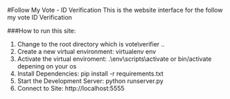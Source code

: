 #Follow My Vote - ID Verification
This is the website interface for the follow my vote ID Verification

###How to run this site:
1. Change to the root directory which is vote\verifier ..
2. Create a new virtual environment: virtualenv env
3. Activate the virtual enviroment: .\env\scripts\activate or bin/activate depening on your os
4. Install Dependencies: pip install -r requirements.txt
5. Start the Development Server: python runserver.py
6. Connect to Site:  http://localhost:5555


